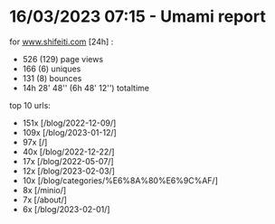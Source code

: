 # 16/03/2023 07:15 - Umami report
for www.shifeiti.com [24h] :

 - 526 (129) page views
 - 166 (6) uniques
 - 131 (8) bounces
 - 14h 28' 48'' (6h 48' 12'') totaltime


top 10 urls:
 - 151x [/blog/2022-12-09/]
 - 109x [/blog/2023-01-12/]
 - 97x [/]
 - 40x [/blog/2022-12-22/]
 - 17x [/blog/2022-05-07/]
 - 12x [/blog/2023-02-03/]
 - 10x [/blog/categories/%E6%8A%80%E6%9C%AF/]
 - 8x [/minio/]
 - 7x [/about/]
 - 6x [/blog/2023-02-01/]


